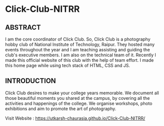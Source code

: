 # Click-Club-NITRR


## ABSTRACT

I am the core coordinator of Click Club. So, Click Club is a photography hobby club of National Institute of Technology, Raipur. They hosted many events throughout the year and I am teaching assisting and guiding the club's executive members. I am also on the technical team of it. Recently I made this official website of this club with the help of team effort. I made this home page while using tech stack of HTML, CSS and JS.


## INTRODUCTION 

Click Club desires to make your college years memorable. We document all those beautiful moments you shared at the campus, by covering all the activities and happenings of the college. We organise workshops, photo exhibitions and aim to promote the art of photography.


Visit Website : https://utkarsh-chaurasia.github.io/Click-Club-NITRR/ 
